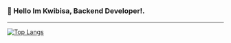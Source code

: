 ### 👋 Hello Im Kwibisa, Backend Developer!.

<hr/>

[![Top Langs](https://github-readme-stats.vercel.app/api/top-langs/?username=kwibisam)](https://github.com/kwibisam/github-readme-stats)
